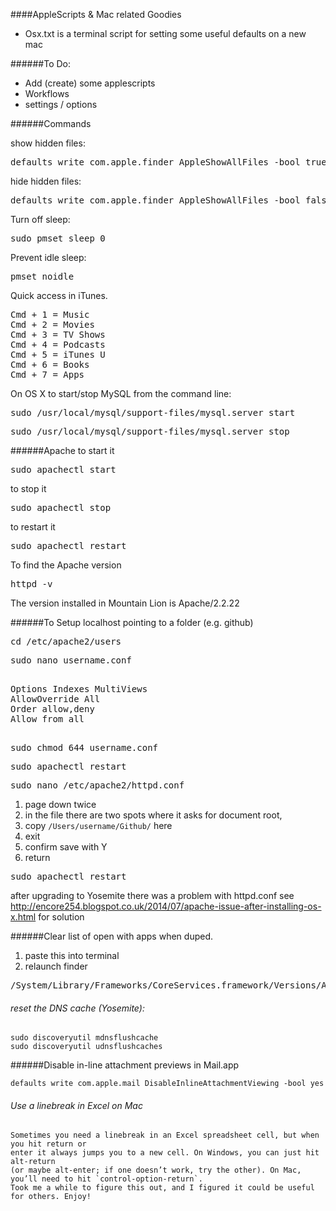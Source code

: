 ####AppleScripts & Mac related Goodies

+ Osx.txt is a terminal script for setting some useful defaults on a new mac


######To Do:
+ Add (create) some applescripts
+ Workflows
+ settings / options



######Commands

show hidden files:
<pre>defaults write com.apple.finder AppleShowAllFiles -bool true</pre>
hide hidden files:
<pre>defaults write com.apple.finder AppleShowAllFiles -bool false</pre>
Turn off sleep:
<pre>sudo pmset sleep 0</pre>
Prevent idle sleep:
<pre>pmset noidle</pre>
Quick access in iTunes.
<pre>
Cmd + 1 = Music
Cmd + 2 = Movies
Cmd + 3 = TV Shows
Cmd + 4 = Podcasts
Cmd + 5 = iTunes U
Cmd + 6 = Books
Cmd + 7 = Apps
</pre>

On OS X to start/stop MySQL from the command line:
<pre>
sudo /usr/local/mysql/support-files/mysql.server start
</pre>

<pre>
sudo /usr/local/mysql/support-files/mysql.server stop
</pre>


######Apache
to start it
<pre>
sudo apachectl start
</pre>
to stop it
<pre>
sudo apachectl stop
</pre>
to restart it
<pre>
sudo apachectl restart
</pre>
To find the Apache version
<pre>
httpd -v
</pre>
The version installed in Mountain Lion is Apache/2.2.22

######To Setup localhost pointing to a folder (e.g. github)
<pre>cd /etc/apache2/users</pre>
<pre>sudo nano username.conf</pre>
<pre><Directory "/Users/username/Github/">
Options Indexes MultiViews
AllowOverride All
Order allow,deny
Allow from all
</Directory>
</pre>
<pre>sudo chmod 644 username.conf</pre>
<pre>sudo apachectl restart</pre>
<pre>sudo nano /etc/apache2/httpd.conf</pre>
1. page down twice
2. in the file there are two spots where it asks for document root, 
3. copy `/Users/username/Github/` here
4. exit
5. confirm save with Y
6. return

<pre>sudo apachectl restart</pre>

after upgrading to Yosemite there was a problem with httpd.conf
see http://encore254.blogspot.co.uk/2014/07/apache-issue-after-installing-os-x.html
for solution

######Clear list of open with apps when duped.
1. paste this into terminal
2. relaunch finder

<pre>
/System/Library/Frameworks/CoreServices.framework/Versions/A/Frameworks/LaunchServices.framework/Versions/A/Support/lsregister -kill -r -domain local -domain system -domain user  
</pre>

###### reset the DNS cache (Yosemite):

    sudo discoveryutil mdnsflushcache
    sudo discoveryutil udnsflushcaches

######Disable in-line attachment previews in Mail.app

    defaults write com.apple.mail DisableInlineAttachmentViewing -bool yes


###### Use a linebreak in Excel on Mac

    Sometimes you need a linebreak in an Excel spreadsheet cell, but when you hit return or 
    enter it always jumps you to a new cell. On Windows, you can just hit alt-return 
    (or maybe alt-enter; if one doesn’t work, try the other). On Mac, you’ll need to hit `control-option-return`.
    Took me a while to figure this out, and I figured it could be useful for others. Enjoy!
